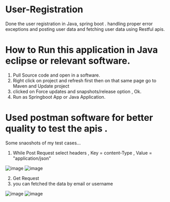 # User-Registration
Done the user registration in Java, spring boot . handling proper error exceptions and posting user data and fetching user data using Restful apis.

# How to Run this application in Java eclipse or relevant software. 
1. Pull Source code and open in a software.
2. Right click on project and refresh first then on that same page go to Maven and Update project
3. clicked on Force updates and snapshots/release option , Ok.
4. Run as Springboot App or Java Application.

# Used postman software for better quality to test the apis . 
Some snaoshots of my test cases...

1. While Post Request select headers , Key = content-Type , Value = "application/json"

![image](https://github.com/sachin72m/User-Registration/assets/114292297/ddefe140-f4e2-4f8d-bb2f-8f43ce02680b)
![image](https://github.com/sachin72m/User-Registration/assets/114292297/d55413d1-e0c2-4fef-8446-30968a42d2f9)

2. Get Request
3. you can fetched the data by email or username

![image](https://github.com/sachin72m/User-Registration/assets/114292297/22063f80-7fcf-4056-91f7-e8de1d006749)
![image](https://github.com/sachin72m/User-Registration/assets/114292297/f85fc275-7e7a-4663-8036-099d79f10ffe)



